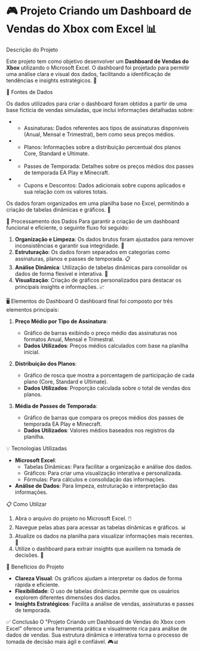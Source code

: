 # 🎮 Projeto Criando um Dashboard de Vendas do Xbox com Excel 📊

Descrição do Projeto

Este projeto tem como objetivo desenvolver um **Dashboard de Vendas do Xbox** utilizando o Microsoft Excel. O dashboard foi projetado para permitir uma análise clara e visual dos dados, facilitando a identificação de tendências e insights estratégicos. 🚀

🎯 Fontes de Dados

Os dados utilizados para criar o dashboard foram obtidos a partir de uma base fictícia de vendas simuladas, que inclui informações detalhadas sobre:

- * Assinaturas: Dados referentes aos tipos de assinaturas disponíveis (Anual, Mensal e Trimestral), bem como seus preços médios.
- * Planos: Informações sobre a distribuição percentual dos planos Core, Standard e Ultimate.
- * Passes de Temporada: Detalhes sobre os preços médios dos passes de temporada EA Play e Minecraft.
- * Cupons e Descontos: Dados adicionais sobre cupons aplicados e sua relação com os valores totais.

Os dados foram organizados em uma planilha base no Excel, permitindo a criação de tabelas dinâmicas e gráficos. 📂

🔧 Processamento dos Dados
Para garantir a criação de um dashboard funcional e eficiente, o seguinte fluxo foi seguido:
1. **Organização e Limpeza**: Os dados brutos foram ajustados para remover inconsistências e garantir sua integridade. 🧹
2. **Estruturação**: Os dados foram separados em categorias como assinaturas, planos e passes de temporada. 📋
3. **Análise Dinâmica**: Utilização de tabelas dinâmicas para consolidar os dados de forma flexível e interativa. 🔄
4. **Visualização**: Criação de gráficos personalizados para destacar os principais insights e informações. 📈

🖥️ Elementos do Dashboard
O dashboard final foi composto por três elementos principais:

1. **Preço Médio por Tipo de Assinatura**:
   - Gráfico de barras exibindo o preço médio das assinaturas nos formatos Anual, Mensal e Trimestral.
   - **Dados Utilizados**: Preços médios calculados com base na planilha inicial.

2. **Distribuição dos Planos**:
   - Gráfico de rosca que mostra a porcentagem de participação de cada plano (Core, Standard e Ultimate).
   - **Dados Utilizados**: Proporção calculada sobre o total de vendas dos planos.

3. **Média de Passes de Temporada**:
   - Gráfico de barras que compara os preços médios dos passes de temporada EA Play e Minecraft.
   - **Dados Utilizados**: Valores médios baseados nos registros da planilha.

💡 Tecnologias Utilizadas
- **Microsoft Excel**:
  - Tabelas Dinâmicas: Para facilitar a organização e análise dos dados.
  - Gráficos: Para criar uma visualização interativa e personalizada.
  - Fórmulas: Para cálculos e consolidação das informações.
- **Análise de Dados**: Para limpeza, estruturação e interpretação das informações.

📋 Como Utilizar
1. Abra o arquivo do projeto no Microsoft Excel. 🖱️
2. Navegue pelas abas para acessar as tabelas dinâmicas e gráficos. 📊
3. Atualize os dados na planilha para visualizar informações mais recentes. 🔄
4. Utilize o dashboard para extrair insights que auxiliem na tomada de decisões. 🎯

🌟 Benefícios do Projeto
- **Clareza Visual**: Os gráficos ajudam a interpretar os dados de forma rápida e eficiente.
- **Flexibilidade**: O uso de tabelas dinâmicas permite que os usuários explorem diferentes dimensões dos dados.
- **Insights Estratégicos**: Facilita a análise de vendas, assinaturas e passes de temporada.

✅ Conclusão
O "Projeto Criando um Dashboard de Vendas do Xbox com Excel" oferece uma ferramenta prática e visualmente rica para análise de dados de vendas. Sua estrutura dinâmica e interativa torna o processo de tomada de decisão mais ágil e confiável. 🎮📊
